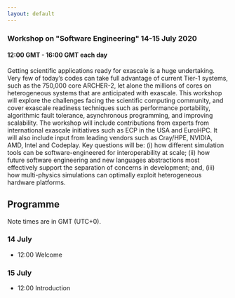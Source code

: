 ```yaml
---
layout: default
---
```


### Workshop on "Software Engineering" 14-15 July 2020
#### 12:00 GMT - 16:00 GMT each day

Getting scientific applications ready for exascale is a huge
undertaking. Very few of today’s codes can take full advantage of
current Tier-1 systems, such as the 750,000 core ARCHER-2, let alone
the millions of cores on heterogeneous systems that are anticipated
with exascale. This workshop will explore the challenges facing the
scientific computing community, and cover exascale readiness
techniques such as performance portability, algorithmic fault
tolerance, asynchronous programming, and improving scalability. The
workshop will include contributions from experts from international
exascale initiatives such as ECP in the USA and EuroHPC. It will also
include input from leading vendors such as Cray/HPE, NVIDIA, AMD,
Intel and Codeplay. Key questions will be: (i) how different
simulation tools can be software-engineered for interoperability at
scale; (ii) how future software engineering and new languages
abstractions most effectively support the separation of concerns in
development; and, (iii) how multi-physics simulations can optimally
exploit heterogeneous hardware platforms.

## Programme

Note times are in GMT (UTC+0).

### 14 July

- 12:00 Welcome

### 15 July

- 12:00 Introduction
